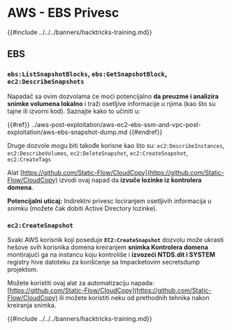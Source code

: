 # AWS - EBS Privesc

{{#include ../../../banners/hacktricks-training.md}}

## EBS

### `ebs:ListSnapshotBlocks`, `ebs:GetSnapshotBlock`, `ec2:DescribeSnapshots`

Napadač sa ovim dozvolama će moći potencijalno **da preuzme i analizira snimke volumena lokalno** i traži osetljive informacije u njima (kao što su tajne ili izvorni kod). Saznajte kako to učiniti u:

{{#ref}}
../aws-post-exploitation/aws-ec2-ebs-ssm-and-vpc-post-exploitation/aws-ebs-snapshot-dump.md
{{#endref}}

Druge dozvole mogu biti takođe korisne kao što su: `ec2:DescribeInstances`, `ec2:DescribeVolumes`, `ec2:DeleteSnapshot`, `ec2:CreateSnapshot`, `ec2:CreateTags`

Alat [https://github.com/Static-Flow/CloudCopy](https://github.com/Static-Flow/CloudCopy) izvodi ovaj napad da **izvuče lozinke iz kontrolera domena**.

**Potencijalni uticaj:** Indirektni privesc lociranjem osetljivih informacija u snimku (možete čak dobiti Active Directory lozinke).

### **`ec2:CreateSnapshot`**

Svaki AWS korisnik koji poseduje **`EC2:CreateSnapshot`** dozvolu može ukrasti hešove svih korisnika domena kreiranjem **snimka Kontrolera domena** montirajući ga na instancu koju kontroliše i **izvozeći NTDS.dit i SYSTEM** registry hive datoteku za korišćenje sa Impacketovim secretsdump projektom.

Možete koristiti ovaj alat za automatizaciju napada: [https://github.com/Static-Flow/CloudCopy](https://github.com/Static-Flow/CloudCopy) ili možete koristiti neku od prethodnih tehnika nakon kreiranja snimka.

{{#include ../../../banners/hacktricks-training.md}}
